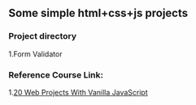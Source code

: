## Some simple html+css+js projects

### Project directory
1.Form Validator

### Reference Course Link:
1.[20 Web Projects With Vanilla JavaScript](https://www.udemy.com/course/web-projects-with-vanilla-javascript/?referralCode=F9B7C7FED834F91ADE75)